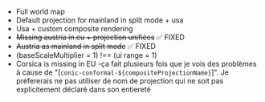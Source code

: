 - Full world map
- Default projection for mainland in split mode + usa
- Usa + custom composite rendering
- ~~Missing austria in eu + projection unifiées~~ ✅ FIXED
- ~~Austria as mainland in split mode~~ ✅ FIXED
- (baseScaleMultiplier = 1) !== (ui range = 1)
- Corsica is missing in EU
-ça fait plusieurs fois que je vois des problèmes à cause de "[`conic-conformal-${compositeProjectionName}`]". Je préfererais ne pas utiliser de nom de projection qui ne soit pas explicitement déclaré dans son entiereté
